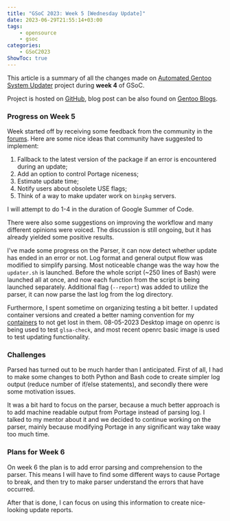 ```yaml
---
title: "GSoC 2023: Week 5 [Wednesday Update]"
date: 2023-06-29T21:55:14+03:00
tags:
    - opensource
    - gsoc
categories:
    - GSoC2023
ShowToc: true
---
```


This article is a summary of all the changes made on 
[Automated Gentoo System Updater](https://wiki.gentoo.org/wiki/Google_Summer_of_Code/2023/Ideas/Automated_Gentoo_system_updater) 
project during **week 4** of GSoC.  

Project is hosted on [GitHub](https://github.com/Lab-Brat/gentoo_update), 
blog post can be also found on 
[Gentoo Blogs](https://blogs.gentoo.org/gsoc/2023/06/17/week-3-report-automated-gentoo-system-updater/).    


### Progress on Week 5
Week started off by receiving some feedback from the community in the 
[forums](https://forums.gentoo.org/viewtopic-p-8793590.html#8793590). Here are some nice ideas 
that community have suggested to implement:
1. Fallback to the latest version of the package if an error is encountered during an update;
2. Add an option to control Portage niceness;
3. Estimate update time;
4. Notify users about obsolete USE flags;
5. Think of a way to make updater work on `binpkg` servers.

I will attempt to do 1-4 in the duration of Google Summer of Code.  

There were also some suggestions on improving the workflow and many different opinions were voiced. 
The discussion is still ongoing, but it has already yielded some positive results.  

I've made some progress on the Parser, it can now detect whether update has ended in an error or not. 
Log format and general output flow was modified to simplify parsing. Most noticeable change was 
the way how the `updater.sh` is launched. Before the whole script (~250 lines of Bash) were 
launched all at once, and now each function from the script is being launched separately. Additional 
flag (`--report`) was added to utilize the parser, it can now parse the last log from the log directory.  

Furthermore, I spent sometime on organizing testing a bit better. I updated container versions and 
created a better naming convention for my 
[containers](https://github.com/Lab-Brat/gentoo_dockerfiles) to not get lost in them. 08-05-2023 
Desktop image on openrc is being used to test `glsa-check`, and most recent openrc basic image is 
used to test updating functionality.  


### Challenges
Parsed has turned out to be much harder than I anticipated. First of all, I had to make some changes 
to both Python and Bash code to create simpler log output (reduce number of if/else statements), and 
secondly there were some motivation issues.  

It was a bit hard to focus on the parser, because a much better approach is to add machine readable 
output from Portage instead of parsing log. I talked to my mentor about it and we decided to continue 
working on the parser, mainly because modifying Portage in any significant way take waay too much time.  


### Plans for Week 6
On week 6 the plan is to add error parsing and comprehension to the parser. This means I will have to 
find some different ways to cause Portage to break, and then try to make parser understand the errors 
that have occurred.  

After that is done, I can focus on using this information to create nice-looking update reports. 

